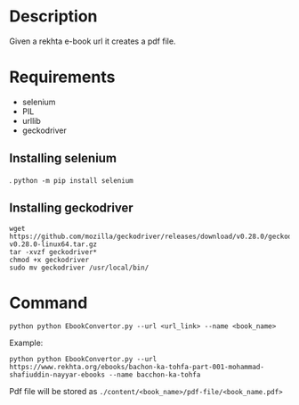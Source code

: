# Description
Given a rekhta e-book url it creates a pdf file.

# Requirements
- selenium
- PIL
- urllib
- geckodriver

## Installing selenium
. ```python -m pip install selenium```

## Installing geckodriver

```
wget https://github.com/mozilla/geckodriver/releases/download/v0.28.0/geckodriver-v0.28.0-linux64.tar.gz
tar -xvzf geckodriver*
chmod +x geckodriver
sudo mv geckodriver /usr/local/bin/
```

# Command
```python python EbookConvertor.py --url <url_link> --name <book_name>```

Example:

```python python EbookConvertor.py --url https://www.rekhta.org/ebooks/bachon-ka-tohfa-part-001-mohammad-shafiuddin-nayyar-ebooks --name bacchon-ka-tohfa```

Pdf file will be stored as ```./content/<book_name>/pdf-file/<book_name.pdf>```
